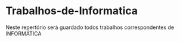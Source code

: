 # Trabalhos-de-Informatica
Neste repertório será guardado todos trabalhos correspondentes de INFORMÁTICA
